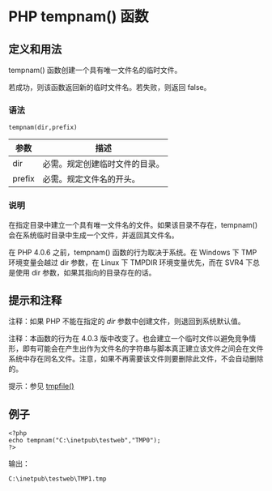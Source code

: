 # PHP tempnam() 函数



## 定义和用法

tempnam() 函数创建一个具有唯一文件名的临时文件。

若成功，则该函数返回新的临时文件名。若失败，则返回 false。

### 语法

```
tempnam(dir,prefix)
```

| 参数 | 描述 |
| --- | --- |
| dir | 必需。规定创建临时文件的目录。 |
| prefix | 必需。规定文件名的开头。 |

### 说明

在指定目录中建立一个具有唯一文件名的文件。如果该目录不存在，tempnam() 会在系统临时目录中生成一个文件，并返回其文件名。

在 PHP 4.0.6 之前，tempnam() 函数的行为取决于系统。在 Windows 下 TMP 环境变量会越过 dir 参数，在 Linux 下 TMPDIR 环境变量优先，而在 SVR4 下总是使用 dir 参数，如果其指向的目录存在的话。

## 提示和注释

注释：如果 PHP 不能在指定的 _dir_ 参数中创建文件，则退回到系统默认值。

注释：本函数的行为在 4.0.3 版中改变了。也会建立一个临时文件以避免竞争情形，即有可能会在产生出作为文件名的字符串与脚本真正建立该文件之间会在文件系统中存在同名文件。注意，如果不再需要该文件则要删除此文件，不会自动删除的。

提示：参见 [tmpfile()](/php/func_filesystem_tmpfile.asp "PHP tmpfile() 函数")

## 例子

```
<?php
echo tempnam("C:\inetpub\testweb","TMP0");
?> 
```

输出：

```
C:\inetpub\testweb\TMP1.tmp
```



